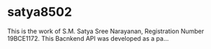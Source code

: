 # satya8502
This is the work of S.M. Satya Sree Narayanan, Registration Number 19BCE1172. This Bacnkend API was developed as a pa…
